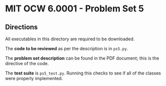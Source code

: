 # MIT OCW 6.0001 - Problem Set 5

## Directions
All executables in this directory are required to be downloaded. 

The **code to be reviewed** as per the description is in `ps5.py`.

The **problem set description** can be found in the PDF document; this is the directive of the code.

The **test suite** is `ps5_test.py`. Running this checks to see if all of the classes were properly implemented.
